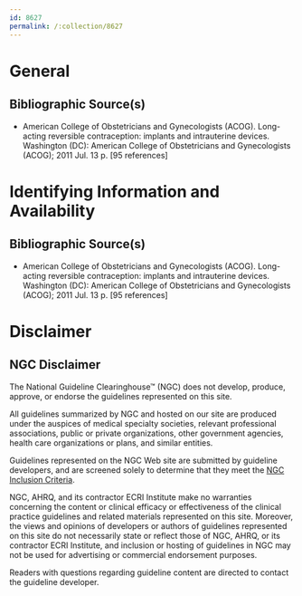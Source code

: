```yaml
---
id: 8627
permalink: /:collection/8627
---
```


# General

## Bibliographic Source(s)

- American College of Obstetricians and Gynecologists (ACOG). Long-acting reversible contraception: implants and intrauterine devices. Washington (DC): American College of Obstetricians and Gynecologists (ACOG); 2011 Jul. 13 p. [95 references]

# Identifying Information and Availability

## Bibliographic Source(s)

- American College of Obstetricians and Gynecologists (ACOG). Long-acting reversible contraception: implants and intrauterine devices. Washington (DC): American College of Obstetricians and Gynecologists (ACOG); 2011 Jul. 13 p. [95 references]

# Disclaimer

## NGC Disclaimer

The National Guideline Clearinghouse™ (NGC) does not develop, produce, approve, or endorse the guidelines represented on this site.

All guidelines summarized by NGC and hosted on our site are produced under the auspices of medical specialty societies, relevant professional associations, public or private organizations, other government agencies, health care organizations or plans, and similar entities.

Guidelines represented on the NGC Web site are submitted by guideline developers, and are screened solely to determine that they meet the [NGC Inclusion Criteria](/help-and-about/summaries/inclusion-criteria).

NGC, AHRQ, and its contractor ECRI Institute make no warranties concerning the content or clinical efficacy or effectiveness of the clinical practice guidelines and related materials represented on this site. Moreover, the views and opinions of developers or authors of guidelines represented on this site do not necessarily state or reflect those of NGC, AHRQ, or its contractor ECRI Institute, and inclusion or hosting of guidelines in NGC may not be used for advertising or commercial endorsement purposes.

Readers with questions regarding guideline content are directed to contact the guideline developer.

